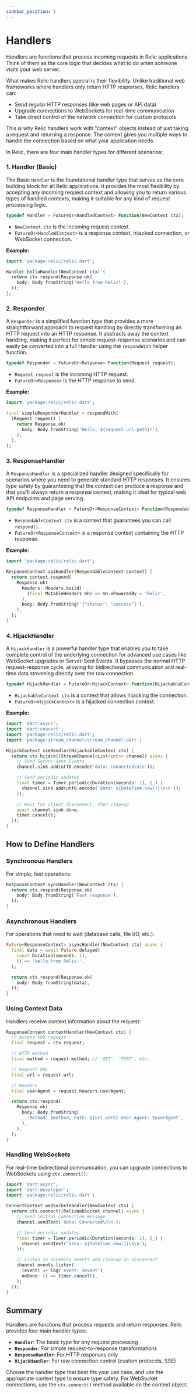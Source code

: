 ```yaml
---
sidebar_position: 1
---
```


# Handlers

Handlers are functions that process incoming requests in Relic applications. Think of them as the core logic that decides what to do when someone visits your web server.

What makes Relic handlers special is their flexibility. Unlike traditional web frameworks where handlers only return HTTP responses, Relic handlers can:

- Send regular HTTP responses (like web pages or API data)
- Upgrade connections to WebSockets for real-time communication
- Take direct control of the network connection for custom protocols

This is why Relic handlers work with "context" objects instead of just taking a request and returning a response. The context gives you multiple ways to handle the connection based on what your application needs.

In Relic, there are four main handler types for different scenarios:

### 1. Handler (Basic)

The Basic `Handler` is the foundational handler type that serves as the core building block for all Relic applications. It provides the most flexibility by accepting any incoming request context and allowing you to return various types of handled contexts, making it suitable for any kind of request processing logic.

```dart
typedef Handler = FutureOr<HandledContext> Function(NewContext ctx);
```

- `NewContext ctx` is the incoming request context.
- `FutureOr<HandledContext>` is a response context, hijacked connection, or WebSocket connection.

**Example:**

```dart
import 'package:relic/relic.dart';

Handler helloHandler(NewContext ctx) {
  return ctx.respond(Response.ok(
    body: Body.fromString('Hello from Relic!'),
  ));
};
```

### 2. Responder

A `Responder` is a simplified function type that provides a more straightforward approach to request handling by directly transforming an HTTP request into an HTTP response. It abstracts away the context handling, making it perfect for simple request-response scenarios and can easily be converted into a full Handler using the `respondWith` helper function.

```dart
typedef Responder = FutureOr<Response> Function(Request request);
```

- `Request request` is the incoming HTTP request.
- `FutureOr<Response>` is the HTTP response to send.

**Example:**

```dart
import 'package:relic/relic.dart';

final simpleResponderHandler = respondWith(
  (Request request) {
    return Response.ok(
      body: Body.fromString('Hello, ${request.url.path}!'),
    );
  },
);
```

### 3. ResponseHandler

A `ResponseHandler` is a specialized handler designed specifically for scenarios where you need to generate standard HTTP responses. It ensures type safety by guaranteeing that the context can produce a response and that you'll always return a response context, making it ideal for typical web API endpoints and page serving.

```dart
typedef ResponseHandler = FutureOr<ResponseContext> Function(RespondableContext ctx);
```

- `RespondableContext ctx` is a context that guarantees you can call `respond()`.
- `FutureOr<ResponseContext>` is a response context containing the HTTP response.

**Example:**

```dart
import 'package:relic/relic.dart';

ResponseContext apiHandler(RespondableContext context) {
  return context.respond(
    Response.ok(
      headers: Headers.build(
        (final MutableHeaders mh) => mh.xPoweredBy = 'Relic',
      ),
      body: Body.fromString('{"status": "success"}'),
    ),
  );
}
```

### 4. HijackHandler

A `HijackHandler` is a powerful handler type that enables you to take complete control of the underlying connection for advanced use cases like WebSocket upgrades or Server-Sent Events. It bypasses the normal HTTP request-response cycle, allowing for bidirectional communication and real-time data streaming directly over the raw connection.

```dart
typedef HijackHandler = FutureOr<HijackContext> Function(HijackableContext ctx);
```

- `HijackableContext ctx` is a context that allows hijacking the connection.
- `FutureOr<HijackContext>` is a hijacked connection context.

**Example:**

```dart
import 'dart:async';
import 'dart:convert';
import 'package:relic/relic.dart';
import 'package:stream_channel/stream_channel.dart';

HijackContext sseHandler(HijackableContext ctx) {
  return ctx.hijack((StreamChannel<List<int>> channel) async {
    // Send Server-Sent Events
    channel.sink.add(utf8.encode('data: Connected\n\n'));

    // Send periodic updates
    final timer = Timer.periodic(Duration(seconds: 1), (_) {
      channel.sink.add(utf8.encode('data: ${DateTime.now()}\n\n'));
    });

    // Wait for client disconnect, then cleanup
    await channel.sink.done;
    timer.cancel();
  });
}
```

## How to Define Handlers

### Synchronous Handlers

For simple, fast operations:

```dart
ResponseContext syncHandler(NewContext ctx) {
  return ctx.respond(Response.ok(
    body: Body.fromString('Fast response'),
  ));
}
```

### Asynchronous Handlers

For operations that need to wait (database calls, file I/O, etc.):

```dart
Future<ResponseContext> asyncHandler(NewContext ctx) async {
  final data = await Future.delayed(
    const Duration(seconds: 1),
    () => 'Hello from Relic!',
  );

  return ctx.respond(Response.ok(
    body: Body.fromString(data),
  ));
}
```

### Using Context Data

Handlers receive context information about the request:

```dart
ResponseContext contextHandler(NewContext ctx) {
  // Access the request
  final request = ctx.request;

  // HTTP method
  final method = request.method; // 'GET', 'POST', etc.

  // Request URL
  final url = request.url;

  // Headers
  final userAgent = request.headers.userAgent;

  return ctx.respond(
    Response.ok(
      body: Body.fromString(
        'Method: $method, Path: ${url.path} User-Agent: $userAgent',
      ),
    ),
  );
}
```

### Handling WebSockets

For real-time bidirectional communication, you can upgrade connections to WebSockets using `ctx.connect()`:

```dart
import 'dart:async';
import 'dart:developer';
import 'package:relic/relic.dart';

ConnectContext webSocketHandler(NewContext ctx) {
  return ctx.connect((RelicWebSocket channel) async {
    // Send initial connection message
    channel.sendText('data: Connected\n\n');

    // Send periodic updates
    final timer = Timer.periodic(Duration(seconds: 1), (_) {
      channel.sendText('data: ${DateTime.now()}\n\n');
    });

    // Listen to incoming events and cleanup on disconnect
    channel.events.listen(
      (event) => log('event: $event'),
      onDone: () => timer.cancel(),
    );
  });
}
```

## Summary

Handlers are functions that process requests and return responses. Relic provides four main handler types:

- **`Handler`**: The basic type for any request processing
- **`Responder`**: For simple request-to-response transformations
- **`ResponseHandler`**: For HTTP responses only
- **`HijackHandler`**: For raw connection control (custom protocols, SSE)

Choose the handler type that best fits your use case, and use the appropriate context type to ensure type safety. For WebSocket connections, use the `ctx.connect()` method available on the context object.

